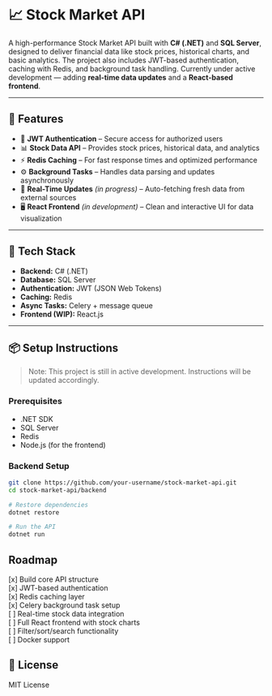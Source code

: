 # 📈 Stock Market API

A high-performance Stock Market API built with **C# (.NET)** and **SQL Server**, designed to deliver financial data like stock prices, historical charts, and basic analytics. The project also includes JWT-based authentication, caching with Redis, and background task handling. Currently under active development — adding **real-time data updates** and a **React-based frontend**.

---

## 🚀 Features

- 🔐 **JWT Authentication** – Secure access for authorized users
- 📊 **Stock Data API** – Provides stock prices, historical data, and analytics
- ⚡ **Redis Caching** – For fast response times and optimized performance
- ⚙️ **Background Tasks** – Handles data parsing and updates asynchronously
- 🔄 **Real-Time Updates** *(in progress)* – Auto-fetching fresh data from external sources
- 🖥️ **React Frontend** *(in development)* – Clean and interactive UI for data visualization

---

## 🧱 Tech Stack

- **Backend:** C# (.NET)
- **Database:** SQL Server
- **Authentication:** JWT (JSON Web Tokens)
- **Caching:** Redis
- **Async Tasks:** Celery + message queue
- **Frontend (WIP):** React.js

---

## 📦 Setup Instructions

> Note: This project is still in active development. Instructions will be updated accordingly.

### Prerequisites

- .NET SDK
- SQL Server
- Redis
- Node.js (for the frontend)

### Backend Setup

```bash
git clone https://github.com/your-username/stock-market-api.git
cd stock-market-api/backend

# Restore dependencies
dotnet restore

# Run the API
dotnet run
```

## Roadmap
[x] Build core API structure  
[x] JWT-based authentication  
[x] Redis caching layer  
[x] Celery background task setup  
[ ] Real-time stock data integration  
[ ] Full React frontend with stock charts  
[ ] Filter/sort/search functionality  
[ ] Docker support  

## 📄 License

MIT License
